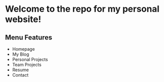 # Welcome to the repo for my personal website!

## Menu Features
- Homepage
- My Blog
- Personal Projects
- Team Projects
- Resume
- Contact
